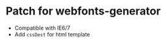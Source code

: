 Patch for webfonts-generator
===============

* Compatible with IE6/7
* Add `cssDest` for html template